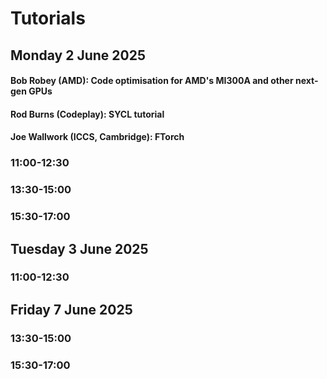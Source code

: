 # Tutorials


## Monday 2 June 2025


#### Bob Robey (AMD): Code optimisation for AMD's MI300A and other next-gen GPUs
#### Rod Burns (Codeplay): SYCL tutorial
#### Joe Wallwork (ICCS, Cambridge): FTorch


### 11:00-12:30
### 13:30-15:00
### 15:30-17:00

## Tuesday 3 June 2025
### 11:00-12:30

## Friday 7 June 2025
### 13:30-15:00
### 15:30-17:00
